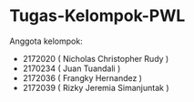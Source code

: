 # Tugas-Kelompok-PWL
Anggota kelompok: 
- 2172020 ( Nicholas Christopher Rudy ) 
- 2170234 ( Juan Tuandali ) 
- 2172036 ( Frangky Hernandez ) 
- 2172039 ( Rizky Jeremia Simanjuntak )
